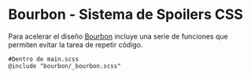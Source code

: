 # Bourbon - Sistema de Spoilers CSS

Para acelerar el diseño [Bourbon](http://bourbon.io) incluye una serie de funciones que permiten evitar la tarea de repetir código.

```
#Dentro de main.scss
@include "bourbon/_bourbon.scss"

```
